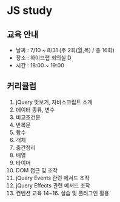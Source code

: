 # JS study

## 교육 안내
- 날짜 : 7/10 ~ 8/31 (주 2회(월,목) / 총 16회)
- 장소 : 하이브랩 회의실 D
- 시간 : 18:00 ~ 19:00
## 커리큘럼
1. jQuery 맛보기, 자바스크립트 소개
2. 데이터 종류, 변수
3. 비교조건문
4. 반복문
5. 함수
6. 객체
7. 중간정리
8. 배열
9. 타이머
10. DOM 접근 및 조작
11. jQuery Events 관련 메서드 조작
12. jQuery Effects 관련 메서드 조작
13. 컨벤션 교육
14~16. 실습 및 플러그인 활용
